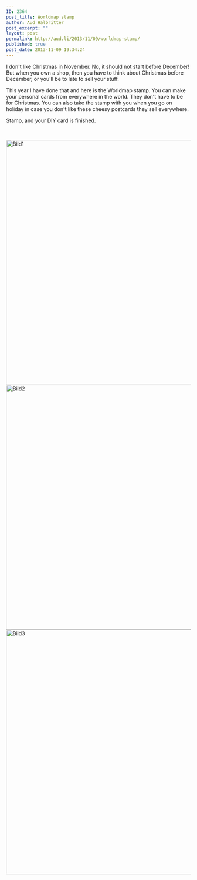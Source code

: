 ```yaml
---
ID: 2364
post_title: Worldmap stamp
author: Aud Halbritter
post_excerpt: ""
layout: post
permalink: http://aud.li/2013/11/09/worldmap-stamp/
published: true
post_date: 2013-11-09 19:34:24
---
```

I don't like Christmas in November. No, it should not start before December! But when you own a shop, then you have to think about Christmas before December, or you'll be to late to sell your stuff.

This year I have done that and here is the Worldmap stamp. You can make your personal cards from everywhere in the world. They don't have to be for Christmas. You can also take the stamp with you when you go on holiday in case you don't like these cheesy postcards they sell everywhere.

Stamp, and your DIY card is finished.

&nbsp;

<a href="http://aud.li/wp-content/uploads/2013/11/Bild1.jpg"><img class="alignnone size-full wp-image-2365" alt="Bild1" src="http://aud.li/wp-content/uploads/2013/11/Bild1.jpg" width="1000" height="667" /></a> <a href="http://aud.li/wp-content/uploads/2013/11/Bild2.jpg"><img class="alignnone size-full wp-image-2366" alt="Bild2" src="http://aud.li/wp-content/uploads/2013/11/Bild2.jpg" width="1000" height="667" /></a> <a href="http://aud.li/wp-content/uploads/2013/11/Bild3.jpg"><img class="alignnone size-full wp-image-2367" alt="Bild3" src="http://aud.li/wp-content/uploads/2013/11/Bild3.jpg" width="1000" height="667" /></a>

&nbsp;